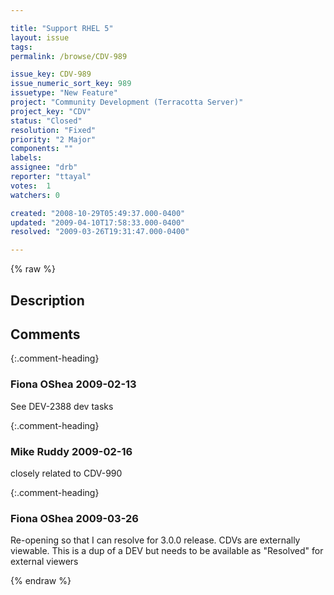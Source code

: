 ```yaml
---

title: "Support RHEL 5"
layout: issue
tags: 
permalink: /browse/CDV-989

issue_key: CDV-989
issue_numeric_sort_key: 989
issuetype: "New Feature"
project: "Community Development (Terracotta Server)"
project_key: "CDV"
status: "Closed"
resolution: "Fixed"
priority: "2 Major"
components: ""
labels: 
assignee: "drb"
reporter: "ttayal"
votes:  1
watchers: 0

created: "2008-10-29T05:49:37.000-0400"
updated: "2009-04-10T17:58:33.000-0400"
resolved: "2009-03-26T19:31:47.000-0400"

---
```




{% raw %}



## Description

<div markdown="1" class="description">



</div>

## Comments


{:.comment-heading}
### **Fiona OShea** <span class="date">2009-02-13</span>

<div markdown="1" class="comment">

See DEV-2388 dev tasks

</div>


{:.comment-heading}
### **Mike Ruddy** <span class="date">2009-02-16</span>

<div markdown="1" class="comment">

closely related to CDV-990

</div>


{:.comment-heading}
### **Fiona OShea** <span class="date">2009-03-26</span>

<div markdown="1" class="comment">

Re-opening so that I can resolve for 3.0.0 release. CDVs are externally viewable. This is a dup of a DEV but needs to be available as "Resolved" for external viewers

</div>



{% endraw %}
